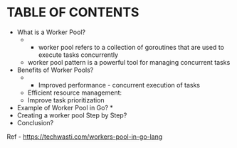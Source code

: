 # TABLE OF CONTENTS

* What is a Worker Pool?
  * - worker pool refers to a collection of goroutines that are used to execute tasks concurrently 
  - worker pool pattern is a powerful tool for managing concurrent tasks 
* Benefits of Worker Pools?
  * - Improved performance - concurrent execution of tasks
  - Efficient resource management:
  - Improve task prioritization 
* Example of Worker Pool in Go?
  * 
* Creating a worker pool Step by Step?
* Conclusion?

Ref - https://techwasti.com/workers-pool-in-go-lang 